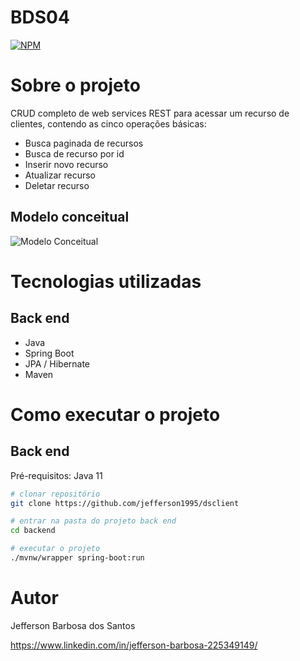 # BDS04

[![NPM](https://img.shields.io/npm/l/react)](https://github.com/jefferson1995/dsclient/blob/main/LICENSE.txt) 

# Sobre o projeto

CRUD completo de web services REST para acessar um recurso de clientes, contendo as cinco operações básicas:

-	Busca paginada de recursos
-	Busca de recurso por id
-	Inserir novo recurso
-	Atualizar recurso
-	Deletar recurso


## Modelo conceitual
![Modelo Conceitual](https://github.com/jefferson1995/dsclient/blob/main/Assets/diagrama.png)

# Tecnologias utilizadas
## Back end
- Java
- Spring Boot
- JPA / Hibernate
- Maven

# Como executar o projeto

## Back end
Pré-requisitos: Java 11

```bash
# clonar repositório
git clone https://github.com/jefferson1995/dsclient

# entrar na pasta do projeto back end
cd backend

# executar o projeto
./mvnw/wrapper spring-boot:run
```


# Autor

Jefferson Barbosa dos Santos

https://www.linkedin.com/in/jefferson-barbosa-225349149/
